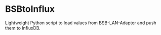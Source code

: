 # BSBtoInflux
Lightweight Python script to load values from BSB-LAN-Adapter and push them to InfluxDB.
